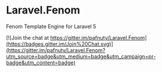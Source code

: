 # Laravel.Fenom
Fenom Template Engine for Laravel 5

[![Join the chat at https://gitter.im/pafnuty/Laravel.Fenom](https://badges.gitter.im/Join%20Chat.svg)](https://gitter.im/pafnuty/Laravel.Fenom?utm_source=badge&utm_medium=badge&utm_campaign=pr-badge&utm_content=badge)

